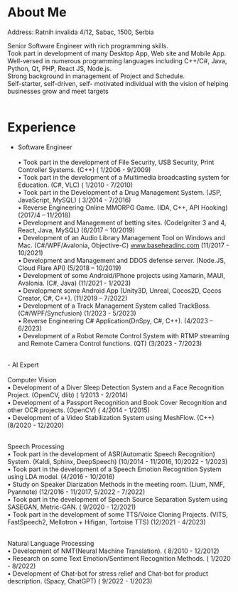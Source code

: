 # About Me
Address: Ratnih invalida 4/12, Sabac, 1500, Serbia <br/>




Senior Software Engineer with rich programming skills. <br/>
Took part in development of many Desktop App, Web site and Mobile App.<br/>
Well-versed in numerous programming languages including C++/C#, Java, Python, Qt, PHP, React JS, Node.js. <br/>
Strong background in management of Project and Schedule. <br/>
Self-starter, self-driven, self- motivated individual with the vision of helping businesses grow and meet targets<br/><br/>
# Experience<br/>
- Software Engineer<br/><br/>
• Took part in the development of File Security, USB Security, Print Controller Systems. (C++) ( 1/2006 - 9/2009) <br/>
• Took part in the development of a Multimedia broadcasting system for Education. (C#, VLC) ( 1/2010 - 7/2010) <br/>
• Took part in the Development of a Drug Management System. (JSP, JavaScript, MySQL) ( 3/2014 - 7/2016) <br/>
• Reverse Engineering Online MMORPG Game. (IDA, C++, API Hooking) (2017/4 – 11/2018) <br/>
• Development and Management of betting sites. (CodeIgniter 3 and 4, React, Java, MySQL) (6/2017 – 10/2019) <br/>
• Development of an Audio Library Management Tool on Windows and Mac. (C#/WPF/Avalonia, Objective-C) www.baseheadinc.com (11/2017 - 10/2021) <br/>
• Development and Management and DDOS defense server. (Node.JS, Cloud Flare API) (5/2018 – 10/2019) <br/>
• Development of some Android/iPhone projects using Xamarin, MAUI, Avalonia. (C#, Java) (11/2021 - 1/2023) <br/>
• Development some Android App (Unity3D, Unreal, Cocos2D, Cocos Creator, C#, C++). (11/2019 – 7/2022) <br/>
• Development of a Track Management System called TrackBoss. (C#/WPF/Syncfusion) (1/2023 - 5/2023) <br/>
• Reverse Engineering C# Application(DnSpy, C#, C++). (4/2023 – 6/2023) <br/>
• Development of a Robot Remote Control System with RTMP streaming and Remote Camera Control functions. (QT) (3/2023 - 7/2023)<br/>
<br/>
- AI Expert<br/><br/>
Computer Vision<br/>
• Development of a Diver Sleep Detection System and a Face Recognition Project. (OpenCV, dlib) ( 1/2013 - 2/2014)<br/>
• Development of a Passport Recognition and Book Cover Recognition and other OCR projects. (OpenCV) ( 4/2014 - 1/2015)<br/>
• Development of a Video Stabilization System using MeshFlow. (C++) (8/2020 - 12/2020)<br/><br/>

Speech Processing <br/>
 • Took part in the development of ASR(Automatic Speech Recognition) System. (Kaldi, Sphinx, DeepSpeech) (10/2014 - 11/2016, 10/2022 - 1/2023) <br/>
 • Took part in the development of a Speech Emotion Recognition System using LDA model. (4/2016 - 10/2016) <br/>
 • Study on Speaker Diarization Methods in the meeting room. (Lium, NMF, Pyannote) (12/2016 - 11/2017, 5/2022 - 7/2022) <br/>
 • Took part in the development of Speech Source Separation System using SASEGAN, Metric-GAN. ( 9/2020 - 12/2021) <br/>
 • Took part in the development of some TTS/Voice Cloning Projects. (VITS, FastSpeech2, Mellotron + Hifigan, Tortoise TTS) (12/2021 - 4/2023)<br/><br/>
 
 Natural Language Processing <br/>
 • Development of NMT(Neural Machine Translation). ( 8/2010 - 12/2012) <br/>
 • Research on some Text Emotion/Sentiment Recognition Methods. ( 1/2020 - 8/2022) <br/>
 • Development of Chat-bot for stress relief and Chat-bot for product description. (Spacy, ChatGPT) ( 9/2022 - 1/2023)<br/>
